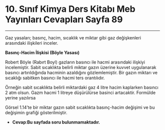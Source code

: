# 10. Sınıf Kimya Ders Kitabı Meb Yayınları Cevapları Sayfa 89

---

Gaz yasaları; basınç, hacim, sıcaklık ve miktar gibi gaz değişkenleri arasındaki ilişkileri inceler.

**Basınç-Hacim İlişkisi (Böyle Yasası)**

Robert Böyle (Rabırt Boyl) gazların basıncı ile hacmi arasındaki ilişkiyi incelemiştir. Sabit sıcaklıkta belirli miktar gazın üzerine kuvvet uygulanarak basıncı artırıldığında hacminin azaldığını gözlemlemiştir. Bir gazın miktarı ve sıcaklığı sabitken basıncı ile hacmi ters orantılıdır.

Örneğin sabit sıcaklıkta belirli miktardaki gaz 4 litre hacim kaplarken basıncı 2 atm olsun. Gazm hacmi 1 litreye düşürülürse basinci artacaktir. Formülde yerine yazılırsa

Görsel 1.14’te bir miktar gazın sabit sıcaklıkta basınç-hacim değişimi ve bu değişimin grafiği gösterilmiştir.

-   **Cevap**:**Bu sayfada soru bulunmamaktadır.**